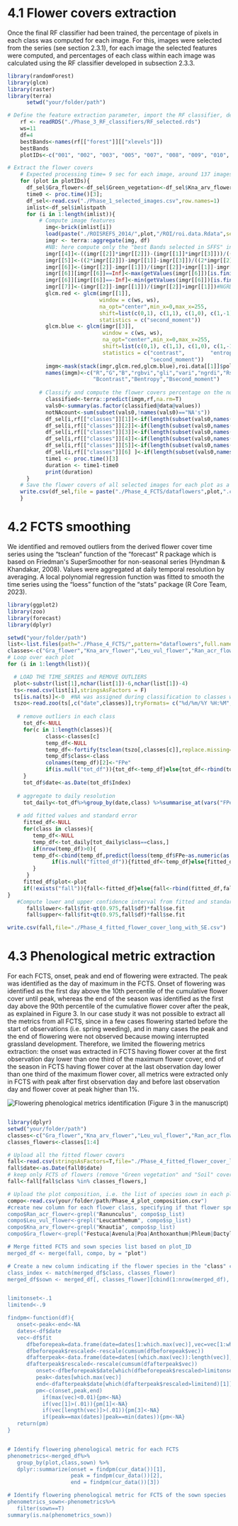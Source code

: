 # 4.1 Flower covers extraction
Once the final RF classifier had been trained, the percentage of pixels in each class was computed for each image. For this, images were selected from the series (see section 2.3.1), for each image the selected features were computed, and percentages of each class within each image was calculated using the RF classifier developed in subsection 2.3.3. 

```r
library(randomForest)
library(glcm)
library(raster)
library(terra)
      setwd("your/folder/path")

# Define the feature extraction parameter, import the RF classifier, define plot IDs
    rf <- readRDS("./Phase_3_RF_classifiers/RF_selected.rds")
    ws=11
    df=4
    bestBands<-names(rf[["forest"]][["xlevels"]])
    bestBands
    plotIDs<-c("001", "002", "003", "005", "007", "008", "009", "010", "011", "013", "016", "017", "018",  "021", "024", "025", "026", "028", "030", "035", "037", "039", "040", "042", "043", "044" ,"045", "046","048", "049", "051", "053", "054", "056", "057", "058", "059", "060", "062", "064", "065", "067", "070", "071", "073", "074", "075", "077", "079", "080", "081", "082", "083", "084", "085", "088", "090", "091", "092","093", "094", "095", "097", "099", "100", "102", "103", "105", "108", "109", "110", "111", "113", "114", "115", "116", "119", "120", "121", "125", "128", "129", "130", "131", "133", "135", "136", "137", "138")

# Extract the flower covers 
    # Expected processing time= 9 sec for each image, around 137 images per plot. Around 25 minutes for each plot
    for (plot in plotIDs){
      df_sel$Gra_flower<-df_sel$Green_vegetation<-df_sel$Kna_arv_flower<-df_sel$Leu_vul_flower<-df_sel$Ran_acr_flower<-df_sel$Soil<-NA
      time0 <- proc.time()[3]; 
      df_sel<-read.csv("./Phase_1_selected_images.csv",row.names=1)
      imlist<-df_sel$imlistpath
      for (i in 1:length(imlist)){
          # Compute image features
            img<-brick(imlist[i])
            load(paste("./ROISREFS_2014/",plot,"/ROI/roi.data.Rdata",sep=""))          
            imgr <- terra::aggregate(img, df)
            #NB: here compute only the "best Bands selected in SFFS" in our case: rgbvi,gli,vari,ngrdi, R_second_moment, B_contrast, B_entropy and B_second_moment.
            imgr[[4]]<-((imgr[[2]]*imgr[[2]])-(imgr[[1]]*imgr[[3]]))/((imgr[[2]]*imgr[[2]])+(imgr[[1]]*imgr[[3]]))#RGBVI
            imgr[[5]]<-((2*imgr[[2]])-imgr[[1]]-imgr[[3]])/((2*imgr[[2]])+imgr[[1]]+imgr[[3]])#GLI
            imgr[[6]]<-(imgr[[2]]-imgr[[1]])/(imgr[[2]]+imgr[[1]]-imgr[[3]])#VARI
            imgr[[6]][imgr[[6]]==Inf]<-max(getValues(imgr[[6]])[is.finite(getValues(imgr[[6]]))]) #to avoid +inf value in VARI
            imgr[[6]][imgr[[6]]==-Inf]<-min(getValues(imgr[[6]])[is.finite(getValues(imgr[[6]]))])
            imgr[[7]]<-(imgr[[2]]-imgr[[1]])/(imgr[[2]]+imgr[[1]])#NGRDI
            glcm.red <- glcm(imgr[[1]],
                             window = c(ws, ws),
                             na_opt="center",min_x=0,max_x=255,
                             shift=list(c(0,1), c(1,1), c(1,0), c(1,-1)),
                             statistics = c("second_moment"))
            glcm.blue <- glcm(imgr[[3]],
                              window = c(ws, ws),
                              na_opt="center",min_x=0,max_x=255,
                              shift=list(c(0,1), c(1,1), c(1,0), c(1,-1)),
                              statistics = c("contrast",        "entropy",
                                             "second_moment"))
            imgm<-mask(stack(imgr,glcm.red,glcm.blue),roi.data[[1]]$polygons)
            names(imgm)<-c("R","G","B","rgbvi","gli","vari","ngrdi","Rsecond_moment", 
                           "Bcontrast","Bentropy","Bsecond_moment")
    
          # Classify and compute the flower covers percentage on the not NA pixels (Areas not in the ROIs have NA values) 
            classified<-terra::predict(imgm,rf,na.rm=T)
            vals0<-summary(as.factor(classified@data@values))
            notNAcount<-sum(subset(vals0,!names(vals0)=="NA's"))       
            df_sel[i,rf[["classes"]][1]]<-if(length(subset(vals0,names(vals0)=="1"))>0){subset(vals0,names(vals0)=="1")/notNAcount}else{NA}
            df_sel[i,rf[["classes"]][2]]<-if(length(subset(vals0,names(vals0)=="2"))>0){subset(vals0,names(vals0)=="2")/notNAcount}else{NA}
            df_sel[i,rf[["classes"]][3]]<-if(length(subset(vals0,names(vals0)=="3"))>0){subset(vals0,names(vals0)=="3")/notNAcount}else{NA}
            df_sel[i,rf[["classes"]][4]]<-if(length(subset(vals0,names(vals0)=="4"))>0){subset(vals0,names(vals0)=="4")/notNAcount}else{NA}
            df_sel[i,rf[["classes"]][5]]<-if(length(subset(vals0,names(vals0)=="5"))>0){subset(vals0,names(vals0)=="5")/notNAcount}else{NA}
            df_sel[i,rf[["classes"]][6] ]<-if(length(subset(vals0,names(vals0)=="6"))>0){subset(vals0,names(vals0)=="6")/notNAcount}else{NA}
            time1 <- proc.time()[3]
            duration <- time1-time0
            print(duration)
      }
    # Save the flower covers of all selected images for each plot as a csv file.
    write.csv(df_sel,file = paste("./Phase_4_FCTS/dataflowers",plot,".csv",sep=""))
    }

```


# 4.2 FCTS smoothing
We identified and removed outliers from the derived flower cover time series using the “tsclean” function of the “forecast” R package which is based on Friedman's SuperSmoother for non-seasonal series (Hyndman & Khandakar, 2008). Values were aggregated at daily temporal resolution by averaging. A local polynomial regression function was fitted to smooth the time series using the “loess” function of the “stats” package (R Core Team, 2023).

```r
library(ggplot2)
library(zoo)
library(forecast)
library(dplyr)

setwd("your/folder/path")
list<-list.files(path="./Phase_4_FCTS/",pattern="dataflowers",full.names=T)
classes<-c("Gra_flower","Kna_arv_flower","Leu_vul_flower","Ran_acr_flower","Green_vegetation","Soil")
# Loop over each plot 
for (i in 1:length(list)){

  # LOAD THE TIME_SERIES and REMOVE OUTLIERS
  plot<-substr(list[1],nchar(list[1])-6,nchar(list[1])-4)
  ts<-read.csv(list[i],stringsAsFactors = F)
  ts[is.na(ts)]<-0  #NA was assigned during classification to classes with zero pixels in the image, so we can set it to zero
  tszo<-read.zoo(ts[,c("date",classes)],tryFormats= c("%d/%m/%Y %H:%M","%Y-%m-%d %H:%M"))
  
   # remove outliers in each class
     tot_df<-NULL
     for(c in 1:length(classes)){
            class<-classes[c]
            temp_df<-NULL
            temp_df<-fortify(tsclean(tszo[,classes[c]],replace.missing=F))
            temp_df$class<-class
            colnames(temp_df)[2]<-"FPe"
            if(is.null("tot_df")){tot_df<-temp_df}else{tot_df<-rbind(tot_df,temp_df)}
     }
     tot_df$date<-as.Date(tot_df$Index)
  
   # aggregate to daily resolution
     tot_daily<-tot_df%>%group_by(date,class) %>%summarise_at(vars("FPe"), mean)
     
   # add fitted values and standard error
     fitted_df<-NULL
     for(class in classes){
        temp_df<-NULL
        temp_df<-tot_daily[tot_daily$class==class,]
        if(nrow(temp_df)>0){
        temp_df<-cbind(temp_df,predict(loess(temp_df$FPe~as.numeric(as.Date(temp_df$date))),se=T))
              if(is.null("fitted_df")){fitted_df<-temp_df}else{fitted_df<-rbind(fitted_df,temp_df)}
        }
      }
     fitted_df$plot<-plot
     if(!exists("fall")){fall<-fitted_df}else{fall<-rbind(fitted_df,fall)}
}
   #Compute lower and upper confidence interval from fitted and standard error
      fall$lower<-fall$fit-qt(0.975,fall$df)*fall$se.fit
      fall$upper<-fall$fit+qt(0.975,fall$df)*fall$se.fit

write.csv(fall,file="./Phase_4_fitted_flower_cover_long_with_SE.csv")
```
# 4.3 Phenological metric extraction
For each FCTS, onset, peak and end of flowering were extracted. The peak was identified as the day of maximum in the FCTS. Onset of flowering was identified as the first day above the 10th percentile of the cumulative flower cover until peak, whereas the end of the season was identified as the first day above the 90th percentile of the cumulative flower cover after the peak, as explained in Figure 3. In our case study it was not possible to extract all the metrics from all FCTS, since in a few cases flowering started before the start of observations (i.e. spring weeding), and in many cases the peak and the end of flowering were not observed because mowing interrupted grassland development. Therefore, we limited the flowering metrics extraction: the onset was extracted in FCTS having flower cover at the first observation day lower than one third of the maximum flower cover, end of the season in FCTS having flower cover at the last observation day lower than one third of the maximum flower cover, all metrics were extracted only in FCTS with peak after first observation day and before last observation day and flower cover at peak higher than 1%.

![Flowering phenological metrics identification (Figure 3 in the manuscript)](https://drive.google.com/uc?id=1mPElue8oWmRnwIJ7BoIU2FAmIIoRke4z)
```r

library(dplyr)
setwd("your/folder/path")
classes<-c("Gra_flower","Kna_arv_flower","Leu_vul_flower","Ran_acr_flower","Green_vegetation","Soil")
classes_flowers<-classes[1:4]

# Upload all the fitted flower covers
fall<-read.csv(stringsAsFactors=T,file="./Phase_4_fitted_flower_cover_long_with_SE.csv",row.names=1)
fall$date<-as.Date(fall0$date)
# keep only FCTS of flowers (remove "Green vegetation" and "Soil" covers)
fall<-fall[fall$class %in% classes_flowers,]

# Upload the plot composition, i.e. the list of species sown in each plot.
compo<-read.csv(your/folder/path/Phase_4_plot_composition.csv")
#create new column for each flower class, specifying if that flower species was sown in that plot
compo$Ran_acr_flower<-grepl("Ranunculus", compo$sp_list)
compo$Leu_vul_flower<-grepl("Leucanthemum", compo$sp_list)
compo$Kna_arv_flower<-grepl("Knautia", compo$sp_list)
compo$Gra_flower<-grepl("Festuca|Avenula|Poa|Anthoxanthum|Phleum|Dactylis|Holcus", compo$sp_list)

# Merge fitted FCTS and sown species list based on plot_ID
merged_df <- merge(fall, compo, by = "plot")

# Create a new column indicating if the flower species in the "class" column was sown in that plot
class_index <- match(merged_df$class, classes_flower)
merged_df$sown <- merged_df[, classes_flower][cbind(1:nrow(merged_df), class_index)]


limitonset<-.1
limitend<-.9

findpm<-function(df){
   onset<-peak<-end<-NA
   dates<-df$date
   vec<-df$fit
      dfbeforepeak=data.frame(date=dates[1:which.max(vec)],vec=vec[1:which.max(vec)])
      dfbeforepeak$rescaled<-rescale(cumsum(dfbeforepeak$vec))
      dfafterpeak<-data.frame(date=dates[(which.max(vec)):length(vec)],vec=vec[(which.max(vec)):length(vec)])
      dfafterpeak$rescaled<-rescale(cumsum(dfafterpeak$vec))
         onset<-dfbeforepeak$date[which(dfbeforepeak$rescaled>limitonset)[1]]
         peak<-dates[which.max(vec)]
         end<-dfafterpeak$date[which(dfafterpeak$rescaled>limitend)[1]]
         pm<-c(onset,peak,end)
           if(max(vec)<0.01){pm<-NA}
           if(vec[1]>(.01)){pm[1]<-NA}
           if(vec[length(vec)]>(.01)){pm[3]<-NA}
           if(peak==max(dates)|peak==min(dates)){pm<-NA}
   return(pm)
}


# Identify flowering phenological metric for each FCTS 
phenometrics<-merged_df%>%
   group_by(plot,class,sown) %>%
   dplyr::summarize(onset = findpm(cur_data())[1],
                    peak = findpm(cur_data())[2],
                    end = findpm(cur_data())[3])

# Identify flowering phenological metric for FCTS of the sown species
phenometrics_sown<-phenometrics%>%
   filter(sown==T)
summary(is.na(phenometrics_sown))
```
